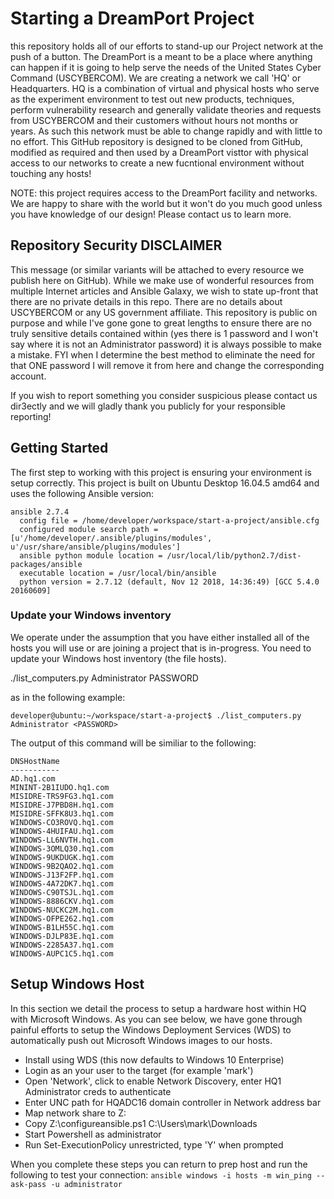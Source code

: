 # Starting a DreamPort Project
this repository holds all of our efforts to stand-up our Project network at the push of a button. The DreamPort is a meant to be a place where anything can happen if it is going to help serve the needs of the United States Cyber Command (USCYBERCOM). We are creating a network we call 'HQ' or Headquarters. HQ is a combination of virtual and physical hosts who serve as the experiment environment to test out new products, techniques, perform vulnerability research and generally validate theories and requests from USCYBERCOM and their customers without hours not months or years. As such this network must be able to change rapidly  and with little to no effort. This GitHub repository is designed to be cloned from GitHub, modified as required and then used by a DreamPort visttor with physical access to our networks to create a new fucntional environment without touching any hosts!

NOTE: this project requires access to the DreamPort facility and networks. We are happy to share with the world but it won't do you much good unless you have knowledge of our design! Please contact us to learn more.

## Repository Security DISCLAIMER
This message (or similar variants will be attached to every resource we publish here on GitHub). While we make use of wonderful resources from multiple Internet articles and Ansible Galaxy, we wish to state up-front that there are no private details in this repo. There are no details about USCYBERCOM or any US government affiliate. This repository is public on purpose and while I've gone gone to great lengths to ensure there are no truly sensitive details contained within (yes there is 1 password and I won't say where it is not an Administrator password) it is always possible to make a mistake. FYI when I determine the best method to eliminate the need for that ONE password I will remove it from here and change the corresponding account.

If you wish to report something you consider suspicious please contact us dir3ectly and we will gladly thank you  publicly for your responsible reporting!

## Getting Started
The first step to working with this project is ensuring your environment is setup correctly. This project is built on Ubuntu Desktop 16.04.5 amd64 and uses the following Ansible version:

```
ansible 2.7.4
  config file = /home/developer/workspace/start-a-project/ansible.cfg
  configured module search path = [u'/home/developer/.ansible/plugins/modules', u'/usr/share/ansible/plugins/modules']
  ansible python module location = /usr/local/lib/python2.7/dist-packages/ansible
  executable location = /usr/local/bin/ansible
  python version = 2.7.12 (default, Nov 12 2018, 14:36:49) [GCC 5.4.0 20160609]
```

### Update your Windows inventory
We operate under the assumption that you have either installed all of the hosts you will use or are joining a project that is in-progress. You need to update your Windows host inventory  (the file hosts).

./list_computers.py Administrator PASSWORD 

as in the following example:
	
```
developer@ubuntu:~/workspace/start-a-project$ ./list_computers.py Administrator <PASSWORD>
```
The output of this command will be similiar to the following:
```
DNSHostName            
-----------            
AD.hq1.com        
MININT-2B1IUDO.hq1.com 
MISIDRE-TRS9FG3.hq1.com
MISIDRE-J7PBD8H.hq1.com
MISIDRE-SFFK8U3.hq1.com
WINDOWS-CO3ROVQ.hq1.com
WINDOWS-4HUIFAU.hq1.com
WINDOWS-LL6NVTH.hq1.com
WINDOWS-3OMLQ30.hq1.com
WINDOWS-9UKDUGK.hq1.com
WINDOWS-9B2QAO2.hq1.com
WINDOWS-J13F2FP.hq1.com
WINDOWS-4A72DK7.hq1.com
WINDOWS-C90TSJL.hq1.com
WINDOWS-8886CKV.hq1.com
WINDOWS-NUCKC2M.hq1.com
WINDOWS-OFPE262.hq1.com
WINDOWS-B1LH55C.hq1.com
WINDOWS-DJLP83E.hq1.com
WINDOWS-2285A37.hq1.com
WINDOWS-AUPC1C5.hq1.com
```
## Setup Windows Host
In this section we detail the process to setup a hardware host within HQ with Microsoft Windows. As you can see below, we have gone through painful efforts to setup the Windows Deployment Services (WDS) to automatically push out Microsoft Windows images to our hosts.

- Install using WDS (this now defaults to Windows 10 Enterprise)
- Login as an your user to the target (for example 'mark')
- Open 'Network', click to enable Network Discovery, enter HQ1 Administrator creds to authenticate
- Enter UNC path for HQADC16 domain controller in Network address bar
- Map network share to Z:
- Copy Z:\configureansible.ps1 C:\Users\mark\Downloads
- Start Powershell as administrator
- Run Set-ExecutionPolicy unrestricted, type 'Y' when prompted


When you complete these steps you can return to prep host and run the following to test your connection:
```ansible windows -i hosts -m win_ping --ask-pass -u administrator```

